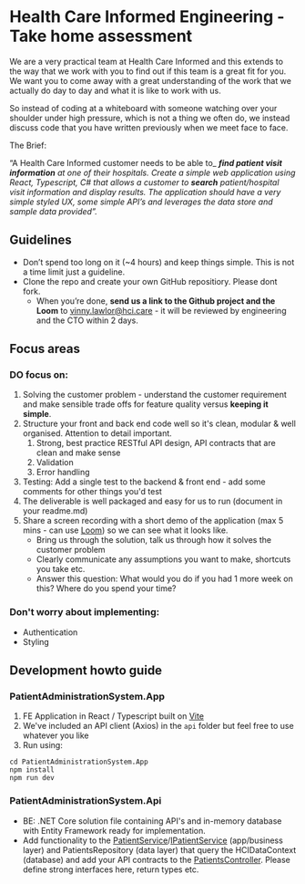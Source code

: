 # Health Care Informed Engineering - Take home assessment

We are a very practical team at Health Care Informed and this extends to the way that we work with you to find out if this team is a great fit for you. We want you to come away with a great understanding of the work that we actually do day to day and what it is like to work with us. 

So instead of coding at a whiteboard with someone watching over your shoulder under high pressure, which is not a thing we often do, we instead discuss code that you have written previously when we meet face to face.

The Brief:

“A Health Care Informed customer needs to be able to_ **_find patient visit information_** _at one of their hospitals. Create a simple web application using React, Typescript, C# that allows a customer to_ **_search_** _patient/hospital visit information and display results. The application should have a very simple styled UX, some simple API’s and leverages the data store and sample data provided”._

## Guidelines
 
* Don’t spend too long on it (~4 hours) and keep things simple. This is not a time limit just a guideline.
* Clone the repo and create your own GitHub repositiory. Please dont fork.
  * When you’re done, **send us a link to the Github project and the Loom** to vinny.lawlor@hci.care - it will be reviewed by engineering and the CTO within 2 days.


## Focus areas

### DO focus on:
  1. Solving the customer problem - understand the customer requirement and make sensible trade offs for feature quality versus **keeping it simple**.
  2. Structure your front and back end code well so it's clean, modular & well organised. Attention to detail important.
     1. Strong, best practice RESTful API design, API contracts that are clean and make sense
     2. Validation
     3. Error handling
  3. Testing: Add a single test to the backend & front end - add some comments for other things you'd test
  4. The deliverable is well packaged and easy for us to run (document in your readme.md)
  5. Share a screen recording with a short demo of the application (max 5 mins - can use [Loom](https://www.loom.com/)) so we can see what it looks like.
     * Bring us through the solution, talk us through how it solves the customer problem
     * Clearly communicate any assumptions you want to make, shortcuts you take etc.
     * Answer this question: What would you do if you had 1 more week on this? Where do you spend your time? 
  
### Don't worry about implementing:
  * Authentication
  * Styling


## Development howto guide
### PatientAdministrationSystem.App
1. FE Application in React / Typescript built on [Vite](https://vitejs.dev/guide/)
2. We've included an API client (Axios) in the `api` folder but feel free to use whatever you like
3. Run using:
   
```
cd PatientAdministrationSystem.App
npm install
npm run dev
```
 
### PatientAdministrationSystem.Api
* BE: .NET Core solution file containing API's and in-memory database with Entity Framework ready for implementation.
* Add functionality to the [PatientService](https://github.com/vinnyhci/hci-take-home-interview-v3/blob/main/PatientAdministrationSystem.Api/PatientAdministrationSystem.Application/Services/PatientsService.cs)/[IPatientService](https://github.com/vinnyhci/hci-take-home-interview-v3/blob/main/PatientAdministrationSystem.Api/PatientAdministrationSystem.Application/Services/Interfaces/IPatientsService.cs) (app/business layer) and PatientsRepository (data layer) that query the HCIDataContext (database) and add your API contracts to the [PatientsController](https://github.com/vinnyhci/hci-take-home-interview-v3/blob/main/PatientAdministrationSystem.Api/PatientAdministrationSystem/Controllers/PatientsController.cs). Please define strong interfaces here, return types etc.
